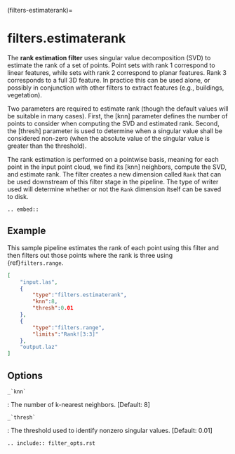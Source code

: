 (filters-estimaterank)=

# filters.estimaterank

The **rank estimation filter** uses singular value decomposition (SVD) to
estimate the rank of a set of points. Point sets with rank 1 correspond
to linear features, while sets with rank 2 correspond to planar features.
Rank 3 corresponds to a full 3D feature. In practice this can be used alone, or
possibly in conjunction with other filters to extract features (e.g.,
buildings, vegetation).

Two parameters are required to estimate rank (though the default values will be
suitable in many cases). First, the [knn] parameter defines the number of
points to consider when computing the SVD and estimated rank. Second, the
[thresh] parameter is used to determine when a singular value shall be
considered non-zero (when the absolute value of the singular value is greater
than the threshold).

The rank estimation is performed on a pointwise basis, meaning for each point
in the input point cloud, we find its [knn] neighbors, compute the SVD, and
estimate rank. The filter creates a new dimension called `Rank`
that can be used downstream of this filter stage in the pipeline. The type of
writer used will determine whether or not the `Rank` dimension itself can be
saved to disk.

```{eval-rst}
.. embed::
```

## Example

This sample pipeline estimates the rank of each point using this filter
and then filters out those points where the rank is three using
{ref}`filters.range`.

```json
[
    "input.las",
    {
        "type":"filters.estimaterank",
        "knn":8,
        "thresh":0.01
    },
    {
        "type":"filters.range",
        "limits":"Rank![3:3]"
    },
    "output.laz"
]
```

## Options

`` _`knn` ``

: The number of k-nearest neighbors. \[Default: 8\]

`` _`thresh` ``

: The threshold used to identify nonzero singular values. \[Default: 0.01\]

```{eval-rst}
.. include:: filter_opts.rst
```
